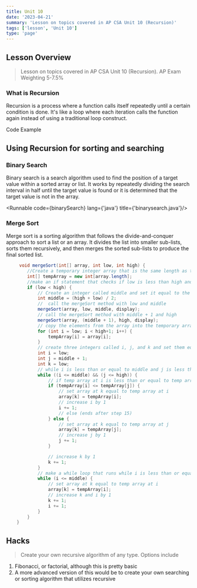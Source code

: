 ```yaml
---
title: Unit 10
date: '2023-04-21'
summary: 'Lesson on topics covered in AP CSA Unit 10 (Recursion)'
tags: ['lesson', 'Unit 10']
type: 'page'
---
```


<script>
	import Runnable from '$components/Runnable.svelte';
	import example from './java-code/example.java?raw';
    import binarySearch from './java-code/binarySearch.java?raw';
</script>

## Lesson Overview
> Lesson on topics covered in AP CSA Unit 10 (Recursion).
AP Exam Weighting 5-7.5%


### What is Recursion
Recursion is a process where a function calls itself repeatedly until a certain condition is done. It's like a loop where each iteration calls the function again instead of using a traditional loop construct. 



<summary>Code Example</summary>
<Runnable code={example} lang={'java'} title={'recursion.java'}/>


## Using Recursion for sorting and searching
### Binary Search
Binary search is a search algorithm used to find the position of a target value within a sorted array or list. It works by repeatedly dividing the search interval in half until the target value is found or it is determined that the target value is not in the array.


<Runnable code={binarySearch} lang={'java'} title={'binarysearch.java'}/>

### Merge Sort
Merge sort is a sorting algorithm that follows the divide-and-conquer approach to sort a list or an array. It divides the list into smaller sub-lists, sorts them recursively, and then merges the sorted sub-lists to produce the final sorted list.



```java
     void mergeSort(int[] array, int low, int high) {
		//Create a temporary integer array that is the same length as the passed in array.
		int[] tempArray = new int[array.length];
		//make an if statement that checks if low is less than high and put the rest of the method inside of it
		if (low < high) {
			// Create an integer called middle and set it equal to the half way point between low and high
			int middle = (high + low) / 2;
			//  call the mergeSort method with low and middle
			mergeSort(array, low, middle, display);
			// call the mergeSort method with middle + 1 and high
			mergeSort(array, (middle + 1), high, display);
			// copy the elements from the array into the temporary array, but only the elements from low to high inclusive
			for (int i = low; i < high+1; i++) {
				tempArray[i] = array[i];
			}
			// create three integers called i, j, and k and	set them equal to low, middle + 1, and low respectively
			int i = low;
			int j = middle + 1;
			int k = low;
			// while i is less than or equal to middle and j is less than or equal to high
			while ((i <= middle) && (j <= high)) {
				// if temp array at i is less than or equal	to temp array at j
				if (tempArray[i] <= tempArray[j]) {
					// set array at k equal to temp array at i
					array[k] = tempArray[i];
					// increase i by 1
					i += 1;
					// else (ends after step 15)
				} else {
					// set array at k equal to temp array at j
					array[k] = tempArray[j];
					// increase j by 1
					j += 1;
				}

				// increase k by 1
				k += 1;
			}
			// make a while loop that runs while i is less than or equal to middle
			while (i <= middle) {
				// set array at k equal to temp array at i
				array[k] = tempArray[i];
				// increase k and i by 1
				k += 1;
				i += 1;
			}
		}
	}

```

## Hacks
> Create your own recursive algorithm of any type. Options include
1. Fibonacci, or factorial, although this is pretty basic
2. A more advanced version of this would be to create your own searching or sorting algorithm that utilizes recursive


